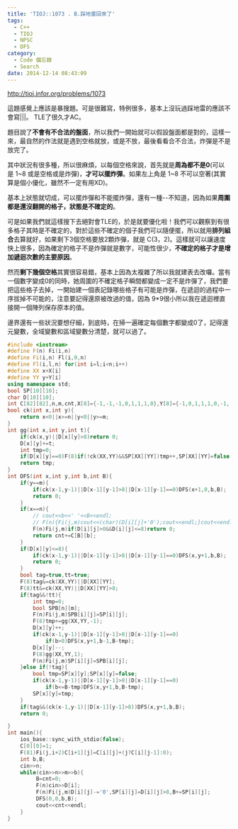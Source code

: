 ```yaml
---
title: 'TIOJ::1073 . B.踩地雷回來了'
tags:
  - C++
  - TIOJ
  - NPSC
  - DFS
category:
  - Code 備忘錄
  - Search
date: 2014-12-14 08:43:09
---
```



http://tioj.infor.org/problems/1073

這題感覺上應該是暴搜題。可是很難寫，特例很多，基本上沒玩過踩地雷的應該不會寫|||。
TLE了很久才AC。

<!--more-->

題目說了**不會有不合法的盤面**，所以我們一開始就可以假設盤面都是對的，這樣一來，最自然的作法就是遇到空格就放，或是不放，最後看看合不合法，炸彈是不是放完了。

其中狀況有很多種，所以很麻煩，以每個空格來說，首先就是**周為都不是0**(可以是 1~8 或是空格或是炸彈)，**才可以擺炸彈**。如果左上角是 1~8 不可以空著(其實算是個小優化，雖然不一定有用XD)。

基本上狀態就切成，可以擺炸彈和不能擺炸彈，還有一種--不知道，因為如果**周圍都是還沒翻開的格子，狀態是不確定的**。

可是如果我們就這樣搜下去絕對會TLE的，於是就要優化啦！我們可以觀察到有很多格子其時是不確定的，對於這些不確定的個子我們可以隨便擺，所以就用**排列組合**去算就好，如果剩下3個空格要放2顆炸彈，就是 C(3，2)。這樣就可以讓速度快上很多，因為確定的格子不是炸彈就是數字，可能性很少，**不確定的格子才是增加遞迴次數的主要原因**。

然而**剩下幾個空格**其實很容易錯，基本上因為太複雜了所以我就建表去改囉。當有一個數字變成0的同時，她周圍的不確定格子瞬間都變成一定不是炸彈了，我們要把這些格子去掉，一開始建一個表記錄哪些格子有可能是炸彈，在遞迴的過程中一序拔掉不可能的，注意要記得還原被改過的值，因為 9*9很小所以我在遞迴裡直接開一個陣列保存原本的值。

邊界還有一些狀況要想仔細，到底時，在掃一遍確定每個數字都變成0了，記得還元變數，全域變數和區域變數分清楚，就可以過了。



``` c++
#include <iostream>
#define F(n) Fi(i,n)
#define Fi(i,n) Fl(i,0,n)
#define Fl(i,l,n) for(int i=l;i<n;i++)
#define XX x+X[i]
#define YY y+Y[i]
using namespace std;
bool SP[10][10];
char D[10][10];
int C[82][82],n,m,cnt,X[8]={-1,-1,-1,0,1,1,1,0},Y[8]={-1,0,1,1,1,0,-1,-1};
bool ck(int x,int y){
    return x<0||x>=n||y<0||y>=m;
}
int gg(int x,int y,int t){
    if(ck(x,y)||D[x][y]>8)return 0;
    D[x][y]+=t;
    int tmp=0;
    if(D[x][y]==0)F(8)if(!ck(XX,YY)&&SP[XX][YY])tmp++,SP[XX][YY]=false;
    return tmp;
}
int DFS(int x,int y,int b,int B){
    if(y==m){
        if(ck(x-1,y-1)||D[x-1][y-1]>8||D[x-1][y-1]==0)DFS(x+1,0,b,B);
        return 0;
    }
    if(x==n){
        // cout<<b<<' '<<B<<endl;
        // F(n){Fi(j,m)cout<<(char)(D[i][j]+'0');cout<<endl;}cout<<endl;
        F(n)Fi(j,m)if(D[i][j]>0&&D[i][j]<=8)return 0;
        return cnt+=C[B][b];
    }
    if(D[x][y]<=8){
        if(ck(x-1,y-1)||D[x-1][y-1]>8||D[x-1][y-1]==0)DFS(x,y+1,b,B);
        return 0;
    }
    bool tag=true,tt=true;
    F(8)tag&=ck(XX,YY)||D[XX][YY];
    F(8)tt&=ck(XX,YY)||D[XX][YY]>8;
    if(tag&&!tt){
        int tmp=0;
        bool SPB[n][m];
        F(n)Fi(j,m)SPB[i][j]=SP[i][j];
        F(8)tmp+=gg(XX,YY,-1);
        D[x][y]++;
        if(ck(x-1,y-1)||D[x-1][y-1]>8||D[x-1][y-1]==0)
            if(b>0)DFS(x,y+1,b-1,B-tmp);
        D[x][y]--;
        F(8)gg(XX,YY,1);
        F(n)Fi(j,m)SP[i][j]=SPB[i][j];
    }else if(!tag){
        bool tmp=SP[x][y];SP[x][y]=false;
        if(ck(x-1,y-1)||D[x-1][y-1]>8||D[x-1][y-1]==0)
            if(b<=B-tmp)DFS(x,y+1,b,B-tmp);
        SP[x][y]=tmp;
    }
    if(tag&&(ck(x-1,y-1)||D[x-1][y-1]>8))DFS(x,y+1,b,B);
    return 0;

}
int main(){
    ios_base::sync_with_stdio(false);
    C[0][0]=1;
    F(81)Fi(j,i+2)C[i+1][j]=C[i][j]+(j?C[i][j-1]:0);
    int b,B;
    cin>>n;
    while(cin>>n>>m>>b){
         B=cnt=0;
         F(n)cin>>D[i];
         F(n)Fi(j,m)D[i][j]-='0',SP[i][j]=D[i][j]>8,B+=SP[i][j];
         DFS(0,0,b,B);
         cout<<cnt<<endl;
    }
}
```